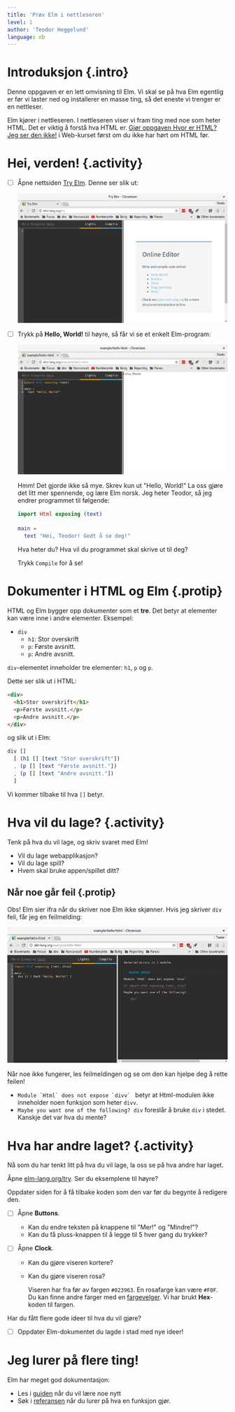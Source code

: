 ```yaml
---
title: 'Prøv Elm i nettleseren'
level: 1
author: 'Teodor Heggelund'
language: nb
---
```



# Introduksjon {.intro}

Denne oppgaven er en lett omvisning til Elm. Vi skal se på hva Elm egentlig er
før vi laster ned og installerer en masse ting, så det eneste vi trenger er en
nettleser.

Elm kjører i nettleseren. I nettleseren viser vi fram ting med noe som heter
HTML. Det er viktig å forstå hva HTML er.
[Gjør oppgaven Hvor er HTML? Jeg ser den ikke!](../../web/hvor_er_html/hvor_er_html.html)
i Web-kurset først om du ikke har hørt om HTML før.


# Hei, verden! {.activity}

- [ ] Åpne nettsiden [Try Elm](http://elm-lang.org/try). Denne ser slik ut:

    ![Bilde av online editoren til elm](tom_try_elm.png)

- [ ] Trykk på **Hello, World!** til høyre, så får vi se et enkelt Elm-program:

    ![Bilde av hvordan få elm til å si "Hello, World!"](hello.png)

    Hmm! Det gjorde ikke så mye. Skrev kun ut "Hello, World!" La oss gjøre det
    litt mer spennende, og lære Elm norsk. Jeg heter Teodor, så jeg endrer
    programmet til følgende:

    ```elm
    import Html exposing (text)

    main =
      text "Hei, Teodor! Godt å se deg!"
    ```

    Hva heter du? Hva vil du programmet skal skrive ut til deg?

    Trykk `Compile` for å se!


# Dokumenter i HTML og Elm {.protip}

HTML og Elm bygger opp dokumenter som et **tre**. Det betyr at elementer kan
være inne i andre elementer. Eksempel:

* `div`
    * `h1`: Stor overskrift
    * `p`: Første avsnitt.
    * `p`: Andre avsnitt.

`div`-elementet inneholder tre elementer: `h1`, `p` og `p`.

Dette ser slik ut i HTML:

```html
<div>
  <h1>Stor overskrift</h1>
  <p>Første avsnitt.</p>
  <p>Andre avsnitt.</p>
</div>
```

og slik ut i Elm:

```elm
div []
  [ (h1 [] [text "Stor overskrift"])
  , (p [] [text "Første avsnitt."])
  , (p [] [text "Andre avsnitt."])
  ]
```

Vi kommer tilbake til hva `[]` betyr.


# Hva vil du lage? {.activity}

Tenk på hva du vil lage, og skriv svaret med Elm!

* Vil du lage webapplikasjon?
* Vil du lage spill?
* Hvem skal bruke appen/spillet ditt?

## Når noe går feil {.protip}

Obs! Elm sier ifra når du skriver noe Elm ikke skjønner. Hvis jeg skriver `div`
feil, får jeg en feilmelding:

![Bilde av feilmeldingen i online editoren til elm](div_feil.png)

Når noe ikke fungerer, les feilmeldingen og se om den kan hjelpe deg å rette
feilen!

* ``Module `Html` does not expose `divv` `` betyr at Html-modulen ikke
  inneholder noen funksjon som heter `divv`.
* `Maybe you want one of the following? div` foreslår å bruke `div` i stedet.
  Kanskje det var hva du mente?


# Hva har andre laget? {.activity}

Nå som du har tenkt litt på hva du vil lage, la oss se på hva andre har laget.

Åpne [elm-lang.org/try](http://elm-lang.org/try). Ser du eksemplene til høyre?

Oppdater siden for å få tilbake koden som den var før du begynte å redigere den.

- [ ] Åpne **Buttons**.
    - Kan du endre teksten på knappene til "Mer!" og "Mindre!"?
    - Kan du få pluss-knappen til å legge til 5 hver gang du trykker?
    
- [ ] Åpne **Clock**.
    - Kan du gjøre viseren kortere?
    - Kan du gjøre viseren rosa?

      Viseren har fra før av fargen `#023963`. En rosafarge kan være `#F0F`. Du
      kan finne andre farger med
      en [fargevelger](http://htmlcolorcodes.com/color-picker/). Vi har brukt
      **Hex**-koden til fargen.

Har du fått flere gode ideer til hva du vil gjøre?

- [ ] Oppdater Elm-dokumentet du lagde i stad med nye ideer!

# Jeg lurer på flere ting!

Elm har meget god dokumentasjon:

* Les i [guiden](https://guide.elm-lang.org/) når du vil lære noe nytt
* Søk i [referansen](http://package.elm-lang.org/) når du lurer på hva en
  funksjon gjør.
